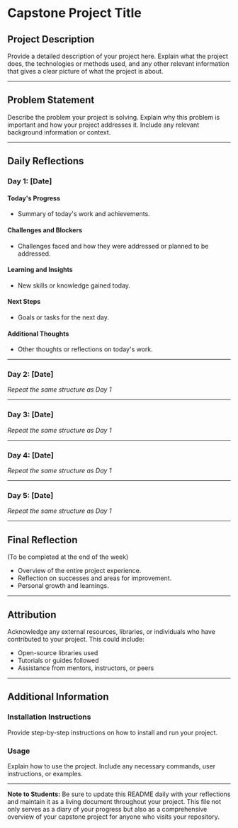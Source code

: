 # Capstone Project Title

## Project Description
Provide a detailed description of your project here. Explain what the project does, the technologies or methods used, and any other relevant information that gives a clear picture of what the project is about.

---

## Problem Statement
Describe the problem your project is solving. Explain why this problem is important and how your project addresses it. Include any relevant background information or context.

---

## Daily Reflections

### Day 1: [Date]

#### Today's Progress
- Summary of today's work and achievements.

#### Challenges and Blockers
- Challenges faced and how they were addressed or planned to be addressed.

#### Learning and Insights
- New skills or knowledge gained today.

#### Next Steps
- Goals or tasks for the next day.

#### Additional Thoughts
- Other thoughts or reflections on today's work.

---

### Day 2: [Date]
*Repeat the same structure as Day 1*

---

### Day 3: [Date]
*Repeat the same structure as Day 1*

---

### Day 4: [Date]
*Repeat the same structure as Day 1*

---

### Day 5: [Date]
*Repeat the same structure as Day 1*

---

## Final Reflection
(To be completed at the end of the week)
- Overview of the entire project experience.
- Reflection on successes and areas for improvement.
- Personal growth and learnings.

---

## Attribution
Acknowledge any external resources, libraries, or individuals who have contributed to your project. This could include:
- Open-source libraries used
- Tutorials or guides followed
- Assistance from mentors, instructors, or peers

---

## Additional Information

### Installation Instructions
Provide step-by-step instructions on how to install and run your project.

### Usage
Explain how to use the project. Include any necessary commands, user instructions, or examples.


---

**Note to Students:** Be sure to update this README daily with your reflections and maintain it as a living document throughout your project. This file not only serves as a diary of your progress but also as a comprehensive overview of your capstone project for anyone who visits your repository.
